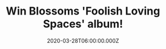 ---
campaign-uuid: "c-74eeddeb-5abd-4d09-b75a-8d41f5f7e87f"
type: "Competition"
category: "Music"
date: "2020-03-28T06:00:00.000Z"
end-date: "2020-05-28T23:59:00.000Z"
disable-form: false
is_promoted: false
has_entry_page: true
title: "Win Blossoms 'Foolish Loving Spaces' album!"
competition-description: "<p>'Foolish Loving Spaces' is the brand new album of the\
  \ English indie pop band from Stockport and the follow-up to Blossoms 2018 album\
  \ 'Cool Like You',  a romantic page-turner of light and shade we are pretty sure\
  \ you won't want to miss.</p>\n<p>We are giving a copy to one lucky NME AAA member\
  \ to win. Are you their biggest fan? Click below for a chance to win now.</p>\n"
hero-header: "Win Blossoms 'Foolish Loving Spaces' album!"
terms-confirmation: "N/A"
banner-img: "https://assets.expresslyapp.com/asset-d269ceb0-be56-49f7-9310-2eedfece7862.jpg"
logo-left-href: "aaa.nme.com"
logo-left-image: "https://assets.expresslyapp.com/asset-0479eb37-25af-4032-a58b-267d1eed0317.jpg"
logo-left-title: "NME AAA"
bg-image-hero: "https://assets.expresslyapp.com/asset-6d99ee0f-c4e4-4cd2-896d-34b55873f643.jpg"
bg-image-first: "https://assets.expresslyapp.com/asset-0ec53ab0-6cbf-46d7-876c-2bdb9945dbf1.jpg"
section1-content: "<p>'Foolish Loving Spaces' is the follow-up to Blossoms' 2018 album\
  \ 'Cool Like You' and features the single 'Your Girlfriend'. The album was produced\
  \ by the band's consistent and talented team of James Skelly and Rich Turvey at\
  \ Parr Street Studios in Liverpool.</p>\n<p>Tom Ogden's increasingly direct lyrical\
  \ range turns album three into a romantic page-turner of light and shade, while\
  \ its divergent moods are supplied by Myles Kellock's piano and keyboard lines,\
  \ careering from urgent stabs of TV game show-theme synth to more classic, rolling\
  \ notes.</p>\n<p>The record's multi-instrumental colour and widescreen sound is\
  \ provided by pedal steel/lead guitarist Josh Dewhurst, while Joe Donovan on drums\
  \ and Charlie Salt on bass bring fluidly danceable grooves throughout, complemented\
  \ on occasion by a wall of gospel harmony.</p>\n"
entry-title: "Win Blossoms 'Foolish Loving Spaces' album!"
entry-content: "<p>Enter the draw to win Blossoms 'Foolish Loving Spaces' album by\
  \ completing the form below before 23:59 on the 28th of April 2020.</p>\n"
has-winner: true
winner-title: "CONGRATULATIONS to Dorothy M. who won Blossoms 'Foolish Loving Spaces'\
  \ album!"
winner-banner: "https://assets.expresslyapp.com/asset-18064f80-ae9c-4a42-8ae5-2253a4490795.jpg"
prize-description: "Blossoms 'Foolish Loving Spaces' album!"
special-conditions: "Multiple entries are allowed up to one every day."
country-restrictions:
- "GB"
---